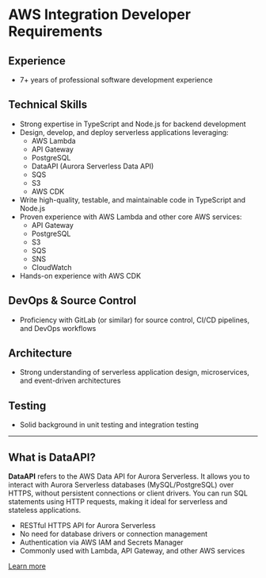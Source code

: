 # AWS Integration Developer Requirements

## Experience
- 7+ years of professional software development experience

## Technical Skills
- Strong expertise in TypeScript and Node.js for backend development
- Design, develop, and deploy serverless applications leveraging:
  - AWS Lambda
  - API Gateway
  - PostgreSQL
  - DataAPI (Aurora Serverless Data API)
  - SQS
  - S3
  - AWS CDK
- Write high-quality, testable, and maintainable code in TypeScript and Node.js
- Proven experience with AWS Lambda and other core AWS services:
  - API Gateway
  - PostgreSQL
  - S3
  - SQS
  - SNS
  - CloudWatch
- Hands-on experience with AWS CDK

## DevOps & Source Control
- Proficiency with GitLab (or similar) for source control, CI/CD pipelines, and DevOps workflows

## Architecture
- Strong understanding of serverless application design, microservices, and event-driven architectures

## Testing
- Solid background in unit testing and integration testing

---

## What is DataAPI?

**DataAPI** refers to the AWS Data API for Aurora Serverless. It allows you to interact with Aurora Serverless databases (MySQL/PostgreSQL) over HTTPS, without persistent connections or client drivers. You can run SQL statements using HTTP requests, making it ideal for serverless and stateless applications.

- RESTful HTTPS API for Aurora Serverless
- No need for database drivers or connection management
- Authentication via AWS IAM and Secrets Manager
- Commonly used with Lambda, API Gateway, and other AWS services

[Learn more](https://docs.aws.amazon.com/AmazonRDS/latest/AuroraUserGuide/data-api.html)
